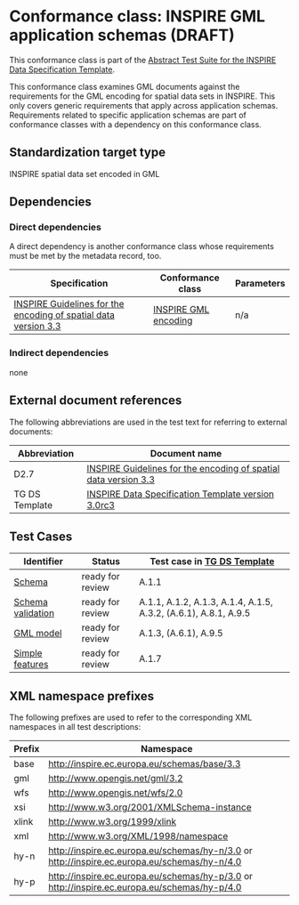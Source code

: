 # Conformance class: INSPIRE GML application schemas (DRAFT)

This conformance class is part of the [Abstract Test Suite for the INSPIRE Data Specification Template](http://inspire.ec.europa.eu/id/ats/data/3.0rc3).

This conformance class examines GML documents against the requirements for the GML encoding for spatial data sets in INSPIRE. This only covers generic requirements that apply across application schemas. Requirements related to specific application schemas are part of conformance classes with a dependency on this conformance class. 

## Standardization target type

INSPIRE spatial data set encoded in GML

## Dependencies

### Direct dependencies

A direct dependency is another conformance class whose requirements must be met by the metadata record, too.

| Specification | Conformance class | Parameters | 
| ------------- | ----------------- | ---------- |
| [INSPIRE Guidelines for the encoding of spatial data version 3.3](http://inspire.jrc.ec.europa.eu/documents/Data_Specifications/D2.7_v3.3.pdf) | [INSPIRE GML encoding](http://inspire.ec.europa.eu/id/ats/data-encoding/3.3/inspire-gml) | n/a |

### Indirect dependencies

none

## External document references

The following abbreviations are used in the test text for referring to external documents:

Abbreviation                     | Document name
-------------------------------- | --------------------------------------------------
D2.7 <a name="ref_D2_7"></a>   | [INSPIRE Guidelines for the encoding of spatial data version 3.3](http://inspire.jrc.ec.europa.eu/documents/Data_Specifications/D2.7_v3.3.pdf)
TG DS Template <a name="ref_TG_DS_tmpl"></a>   | [INSPIRE Data Specification Template version 3.0rc3](http://inspire.jrc.ec.europa.eu/documents/Data_Specifications/INSPIRE_DataSpecification_Template_v3.0rc3.pdf)

## Test Cases

| Identifier                                                        | Status   | Test case in [TG DS Template](#ref_TG-DS_tmpl) |
| ----------------------------------------------------------------- | -------- | ------------ |
| [Schema](http://inspire.ec.europa.eu/id/ats/data-encoding/3.3/schemas/schema)  | ready for review  | A.1.1 |
| [Schema validation](http://inspire.ec.europa.eu/id/ats/data-encoding/3.3/schemas/schema-validation)  | ready for review  | A.1.1, A.1.2, A.1.3, A.1.4, A.1.5, A.3.2, (A.6.1), A.8.1, A.9.5  |
| [GML model](http://inspire.ec.europa.eu/id/ats/data-encoding/3.3/schemas/gml-model)  | ready for review  | A.1.3, (A.6.1), A.9.5  |
| [Simple features](http://inspire.ec.europa.eu/id/ats/data-encoding/3.3/schemas/simple-features)  | ready for review  | A.1.7  |

## XML namespace prefixes <a name="namespaces"></a>

The following prefixes are used to refer to the corresponding XML namespaces in all test descriptions:

Prefix         | Namespace
-------------- | -------------------------------------------------
base           | http://inspire.ec.europa.eu/schemas/base/3.3
gml            | http://www.opengis.net/gml/3.2
wfs            | http://www.opengis.net/wfs/2.0
xsi            | http://www.w3.org/2001/XMLSchema-instance
xlink          | http://www.w3.org/1999/xlink
xml            | http://www.w3.org/XML/1998/namespace
hy-n           | http://inspire.ec.europa.eu/schemas/hy-n/3.0 or http://inspire.ec.europa.eu/schemas/hy-n/4.0
hy-p           | http://inspire.ec.europa.eu/schemas/hy-p/3.0 or http://inspire.ec.europa.eu/schemas/hy-p/4.0
